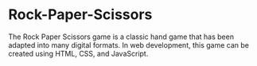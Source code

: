 # Rock-Paper-Scissors
The Rock Paper Scissors game is a classic hand game that has been adapted into many digital formats. In web development, this game can be created using HTML, CSS, and JavaScript.
